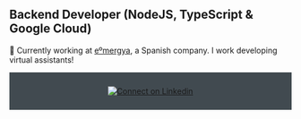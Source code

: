 ## Backend Developer (NodeJS, TypeScript & Google Cloud)

🔭 Currently working at [eºmergya](https://www.emergya.com/en), a Spanish company. I work developing virtual assistants! 


<div align="center" style="background:#414a50; padding: 25px 0;">
  <a href="https://www.linkedin.com/in/francisco-javier-abreu/">
    <img src="https://raw.githubusercontent.com/Iwi4a/iwi4a/master/assets/linkedin.svg" alt="Connect on Linkedin">
  </a>
</div>

<!--
**franabreu/franabreu** is a ✨ _special_ ✨ repository because its `README.md` (this file) appears on your GitHub profile.

Here are some ideas to get you started:

- 🔭 I’m currently working on ...
- 🌱 I’m currently learning ...
- 👯 I’m looking to collaborate on ...
- 🤔 I’m looking for help with ...
- 💬 Ask me about ...
- 📫 How to reach me: ...
- 😄 Pronouns: ...
- ⚡ Fun fact: ...
-->
